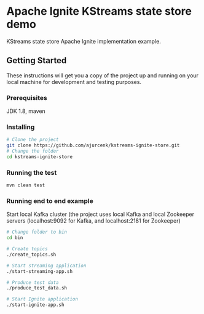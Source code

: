 # Apache Ignite KStreams state store demo
KStreams state store Apache Ignite implementation example.

## Getting Started
These instructions will get you a copy of the project up and running on your local machine for development and testing purposes.

### Prerequisites
JDK 1.8, maven

### Installing 
```bash
# Clone the project
git clone https://github.com/ajurcenk/kstreams-ignite-store.git
# Change the folder 
cd kstreams-ignite-store
```

### Running the test
```bash
mvn clean test
```

### Running end to end example
 Start local Kafka cluster (the project uses local Kafka and local Zookeeper servers (localhost:9092 for Kafka, and localhost:2181 for Zookeeper)
 ```bash
# Change folder to bin
cd bin

# Create topics
./create_topics.sh

# Start streaming application
./start-streaming-app.sh

# Produce test data
./produce_test_data.sh

# Start Ignite application
./start-ignite-app.sh

```
